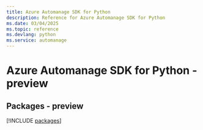```yaml
---
title: Azure Automanage SDK for Python
description: Reference for Azure Automanage SDK for Python
ms.date: 03/04/2025
ms.topic: reference
ms.devlang: python
ms.service: automanage
---
```

# Azure Automanage SDK for Python - preview
## Packages - preview
[!INCLUDE [packages](automanage-index.md)]